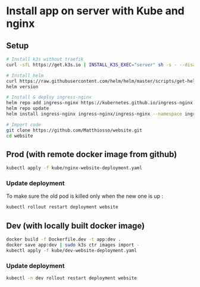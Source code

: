 # Install app on server with Kube and nginx

## Setup

```bash
# Install k3s without traefik
curl -sfL https://get.k3s.io | INSTALL_K3S_EXEC="server" sh -s - --disable-traefik

# Install helm
curl https://raw.githubusercontent.com/helm/helm/master/scripts/get-helm-3 | bash
helm version

# Install & deploy ingress-nginx
helm repo add ingress-nginx https://kubernetes.github.io/ingress-nginx
helm repo update
helm install ingress-nginx ingress-nginx/ingress-nginx --namespace ingress-nginx --create-namespace

# Import code
git clone https://github.com/Matthiosso/website.git
cd website
```

## Prod (with remote docker image from github)

```bash
kubectl apply -f kube/nginx-website-deployment.yaml
```

### Update deployment

To make sure the old pod is killed only when the new one is up :

```bash
kubectl rollout restart deployment website
```

## Dev (with locally built docker image)

```bash
docker build -f Dockerfile.dev -t app:dev .
docker save app:dev | sudo k3s ctr images import -
kubectl apply -f kube/dev-website-deployment.yaml
```

### Update deployment

```bash
kubectl -n dev rollout restart deployment website
```

